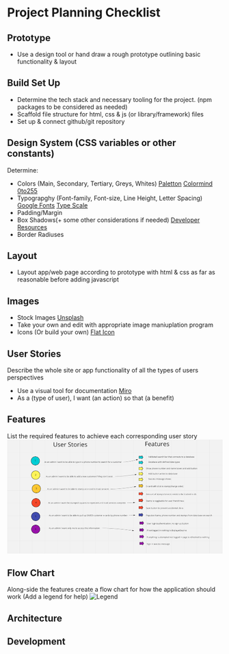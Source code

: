 # Project Planning Checklist


## Prototype

* Use a design tool or hand draw a rough prototype outlining basic functionality & layout


## Build Set Up

* Determine the tech stack and necessary tooling for the project. (npm packages to be considered as needed)
* Scaffold file structure for html, css & js (or library/framework) files
* Set up & connect github/git repository


## Design System (CSS variables or other constants)

Determine:

* Colors (Main, Secondary, Tertiary, Greys, Whites) [Paletton](https://paletton.com/#uid=1000u0kllllaFw0g0qFqFg0w0aF) [Colormind](http://colormind.io/) [0to255](https://www.0to255.com/)
* Typograpghy (Font-family, Font-size, Line Height, Letter Spacing) [Google Fonts](https://fonts.google.com/) [Type Scale](https://type-scale.com/)
* Padding/Margin
* Box Shadows(+ some other considerations if needed) [Developer Resources](https://rexwebmedia.hashnode.dev/resources-for-web-developers)
* Border Radiuses


## Layout

* Layout app/web page according to prototype with html & css as far as reasonable before adding javascript


## Images

* Stock Images [Unsplash](https://unsplash.com/)
* Take your own and edit with appropriate image maniuplation program
* Icons (Or build your own) [Flat Icon](https://www.flaticon.com/)


## User Stories

Describe the whole site or app functionality of all the types of users perspectives

* Use a visual tool for documentation [Miro](https://miro.com)
* As a (type of user), I want (an action) so that (a benefit)

## Features

List the required features to achieve each corresponding user story
![User Story/Features](https://github.com/lowkeycode/project-planning-checklist/blob/main/userStories-features.png)


## Flow Chart
Along-side the features create a flow chart for how the application should work (Add a legend for help)
![Legend]()

## Architecture


## Development
